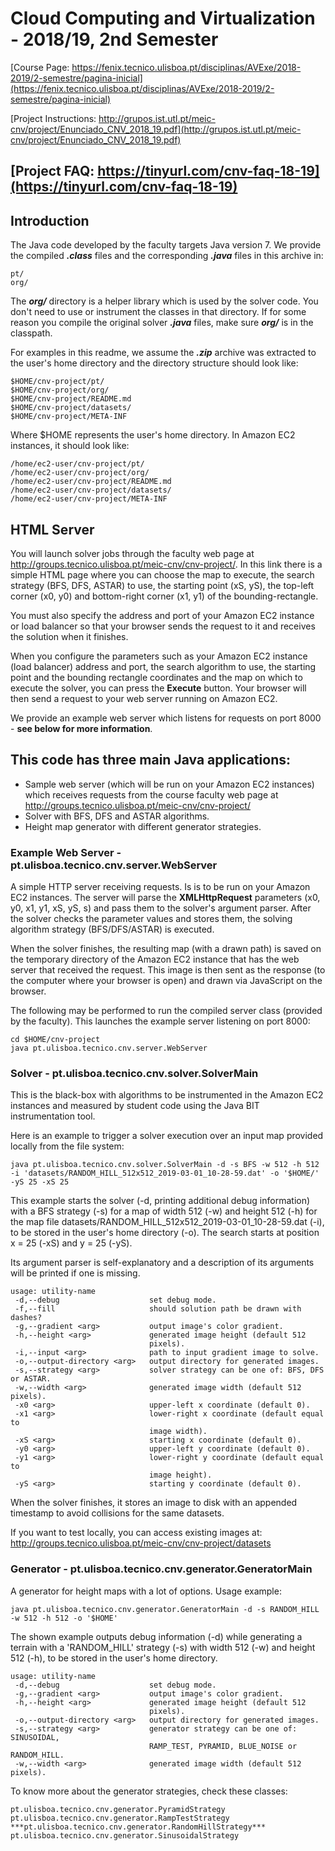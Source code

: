 # Cloud Computing and Virtualization - 2018/19, 2nd Semester
[Course Page: https://fenix.tecnico.ulisboa.pt/disciplinas/AVExe/2018-2019/2-semestre/pagina-inicial](https://fenix.tecnico.ulisboa.pt/disciplinas/AVExe/2018-2019/2-semestre/pagina-inicial)

[Project Instructions: http://grupos.ist.utl.pt/meic-cnv/project/Enunciado_CNV_2018_19.pdf](http://grupos.ist.utl.pt/meic-cnv/project/Enunciado_CNV_2018_19.pdf)

[Project FAQ:   https://tinyurl.com/cnv-faq-18-19](https://tinyurl.com/cnv-faq-18-19)
-------
## Introduction

The Java code developed by the faculty targets Java version 7.
We provide the compiled ***.class*** files and the corresponding ***.java*** files in this archive in:

	pt/
	org/
	
The ***org/*** directory is a helper library which is used by the solver code. You don't need to use or instrument the classes in that directory. If for some reason you compile the original solver ***.java*** files, make sure ***org/*** is in the classpath.

For examples in this readme, we assume the ***.zip*** archive was extracted to the user's home directory and the directory structure should look like:

    $HOME/cnv-project/pt/
    $HOME/cnv-project/org/
    $HOME/cnv-project/README.md
    $HOME/cnv-project/datasets/
    $HOME/cnv-project/META-INF
    
Where $HOME represents the user's home directory.
In Amazon EC2 instances, it should look like:

    /home/ec2-user/cnv-project/pt/
    /home/ec2-user/cnv-project/org/
    /home/ec2-user/cnv-project/README.md
    /home/ec2-user/cnv-project/datasets/
    /home/ec2-user/cnv-project/META-INF
    

## HTML Server

You will launch solver jobs through the faculty web page at http://groups.tecnico.ulisboa.pt/meic-cnv/cnv-project/. In this link there is a simple HTML page where you can choose the map to execute, the search strategy (BFS, DFS, ASTAR) to use, the starting point (xS, yS), the top-left corner (x0, y0) and bottom-right corner (x1, y1) of the bounding-rectangle.

You must also specify the address and port of your Amazon EC2 instance or load balancer so that your browser sends the request to it and receives the solution when it finishes.

When you configure the parameters such as your Amazon EC2 instance (load balancer) address and port, the search algorithm to use, the starting point and the bounding rectangle coordinates and the map on which to execute the solver, you can press the **Execute** button.
Your browser will then send a request to your web server running on Amazon EC2.

We provide an example web server which listens for requests on port 8000 - **see below for more information**.

## This code has three main Java applications:

- Sample web server (which will be run on your Amazon EC2 instances) which receives requests from the course faculty web page at http://groups.tecnico.ulisboa.pt/meic-cnv/cnv-project/
- Solver with BFS, DFS and ASTAR algorithms.
- Height map generator with different generator strategies.

### Example Web Server - pt.ulisboa.tecnico.cnv.server.WebServer

A simple HTTP server receiving requests. Is is to be run on your Amazon EC2 instances.
The server will parse the **XMLHttpRequest** parameters (x0, y0, x1, y1, xS, yS, s) and pass them to the solver's argument parser.
After the solver checks the parameter values and stores them, the solving algorithm strategy (BFS/DFS/ASTAR) is executed.

When the solver finishes, the resulting map (with a drawn path) is saved on the temporary directory of the Amazon EC2 instance that has the web server that received the request.
This image is then sent as the response (to the computer where your browser is open) and drawn via JavaScript on the browser.

The following may be performed to run the compiled server class (provided by the faculty).
This launches the example server listening on port 8000:

	cd $HOME/cnv-project
	java pt.ulisboa.tecnico.cnv.server.WebServer

### Solver - pt.ulisboa.tecnico.cnv.solver.SolverMain

This is the black-box with algorithms to be instrumented in the Amazon EC2 instances and measured by student code using the Java BIT instrumentation tool.


Here is an example to trigger a solver execution over an input map provided locally from the file system:

	java pt.ulisboa.tecnico.cnv.solver.SolverMain -d -s BFS -w 512 -h 512 -i 'datasets/RANDOM_HILL_512x512_2019-03-01_10-28-59.dat' -o '$HOME/' -yS 25 -xS 25
	
This example starts the solver (-d, printing additional debug information) with a BFS strategy (-s) for a map of width 512 (-w) and height 512 (-h) for the map file datasets/RANDOM_HILL_512x512_2019-03-01_10-28-59.dat (-i), to be stored in the user's home directory (-o). The search starts at position x = 25 (-xS) and y = 25 (-yS).

Its argument parser is self-explanatory and a description of its arguments will be printed if one is missing.

	usage: utility-name
	 -d,--debug                    set debug mode.
	 -f,--fill                     should solution path be drawn with dashes?
	 -g,--gradient <arg>           output image's color gradient.
	 -h,--height <arg>             generated image height (default 512
								   pixels).
	 -i,--input <arg>              path to input gradient image to solve.
	 -o,--output-directory <arg>   output directory for generated images.
	 -s,--strategy <arg>           solver strategy can be one of: BFS, DFS or ASTAR.
	 -w,--width <arg>              generated image width (default 512 pixels).
	 -x0 <arg>                     upper-left x coordinate (default 0).
	 -x1 <arg>                     lower-right x coordinate (default equal to
								   image width).
	 -xS <arg>                     starting x coordinate (default 0).
	 -y0 <arg>                     upper-left y coordinate (default 0).
	 -y1 <arg>                     lower-right y coordinate (default equal to
								   image height).
	 -yS <arg>                     starting y coordinate (default 0).

When the solver finishes, it stores an image to disk with an appended timestamp to avoid collisions for the same datasets.

If you want to test locally, you can access existing images at:
http://groups.tecnico.ulisboa.pt/meic-cnv/cnv-project/datasets

### Generator - pt.ulisboa.tecnico.cnv.generator.GeneratorMain

A generator for height maps with a lot of options.
Usage example:

	java pt.ulisboa.tecnico.cnv.generator.GeneratorMain -d -s RANDOM_HILL -w 512 -h 512 -o '$HOME'

The shown example outputs debug information (-d) while generating a terrain with a 'RANDOM_HILL' strategy (-s) with width 512 (-w) and height 512 (-h), to be stored in the user's home directory.

	usage: utility-name
	 -d,--debug                    set debug mode.
	 -g,--gradient <arg>           output image's color gradient.
	 -h,--height <arg>             generated image height (default 512
								   pixels).
	 -o,--output-directory <arg>   output directory for generated images.
	 -s,--strategy <arg>           generator strategy can be one of: SINUSOIDAL, 
	                               RAMP_TEST, PYRAMID, BLUE_NOISE or RANDOM_HILL.
	 -w,--width <arg>              generated image width (default 512 pixels).

To know more about the generator strategies, check these classes:

	pt.ulisboa.tecnico.cnv.generator.PyramidStrategy
	pt.ulisboa.tecnico.cnv.generator.RampTestStrategy
	***pt.ulisboa.tecnico.cnv.generator.RandomHillStrategy***
	pt.ulisboa.tecnico.cnv.generator.SinusoidalStrategy